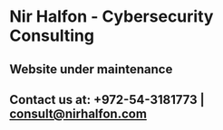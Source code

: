 # Nir Halfon - Cybersecurity Consulting

## Website under maintenance

## Contact us at: +972-54-3181773 | consult@nirhalfon.com
